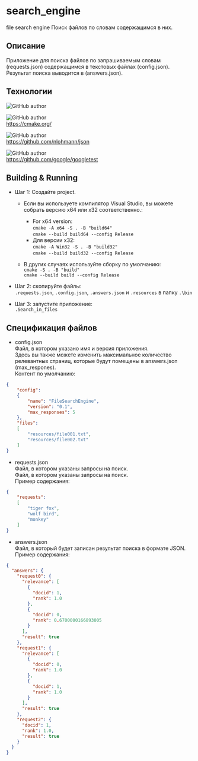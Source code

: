 # search_engine
file search engine
 Поиск файлов по словам содержащимся в них.
 ## Описание
 Приложение для поиска файлов по запрашиваемым словам (requests.json) содержащимся в текстовых файлах (config.json). Результат поиска выводится в (answers.json).
## Технологии
![GitHub author](https://img.shields.io/badge/C++-14-005199?style=for-the-badge)<br>

![GitHub author](https://img.shields.io/badge/CMake-3.22-005199?style=for-the-badge)<br>
https://cmake.org/<br>

![GitHub author](https://img.shields.io/badge/JSON-3.10.5-orange?style=for-the-badge)<br>
https://github.com/nlohmann/json<br>

![GitHub author](https://img.shields.io/badge/GTest-1.11.0-green?style=for-the-badge)<br>
https://github.com/google/googletest<br>

## Building & Running
* Шаг 1: Создайте project.<br>
  * Если вы используете компилятор Visual Studio, вы можете собрать версию x64 или x32 соответственно.:<br>
    * For x64 version:<br>
`cmake -A x64 -S . -B "build64"`<br>
`cmake --build build64 --config Release`<br>
    * Для версии x32:<br>
`cmake -A Win32 -S . -B "build32"`<br>
`cmake --build build32 --config Release`<br>

  * В других случаях используйте сборку по умолчанию:<br>
`cmake -S . -B "build"`<br>
`cmake --build build --config Release`<br>

* Шаг 2: скопируйте файлы:<br>
`.requests.json`, `.config.json`, `.answers.json` и `.resources` в папку `.\bin` <br>

* Шаг 3: запустите приложение:<br>
`.Search_in_files`<br>

##  Спецификация файлов
* config.json<br>
Файл, в котором указано имя и версия приложения.<br>
Здесь вы также можете изменить максимальное количество релевантных страниц, которые будут помещены в answers.json (max_respones).<br>
Контент по умолчанию:<br>
```json
{
    "config": 
    {
        "name": "FileSearchEngine",
        "version": "0.1",
        "max_responses": 5
    },
    "files": 
    [
        "resources/file001.txt",
        "resources/file002.txt"
    ]
}
```

* requests.json<br>
Файл, в котором указаны запросы на поиск.<br>
Файл, в котором указаны запросы на поиск.<br>
Пример содержания:<br>
```json
{
    "requests":
    [
        "tiger fox",
        "wolf bird",
        "monkey"
    ]
}
```
* answers.json<br>
Файл, в который будет записан результат поиска в формате JSON.<br>
Пример содержания:<br>
```json
{
  "answers": {
    "request0": {
      "relevance": [
        {
          "docid": 1,
          "rank": 1.0
        },
        {
          "docid": 0,
          "rank": 0.6700000166893005
        }
      ],
      "result": true
    },
    "request1": {
      "relevance": [
        {
          "docid": 0,
          "rank": 1.0
        },
        {
          "docid": 1,
          "rank": 1.0
        }
      ],
      "result": true
    },
    "request2": {
      "docid": 1,
      "rank": 1.0,
      "result": true
    }
  }
}
